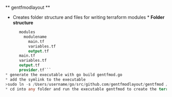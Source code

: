 ** gentfmodlayout **
* Creates folder structure and files for writing terraform modules *
**Folder structure**
```tf
      modules
        modulename
          main.tf
          variables.tf
          output.tf
      main.tf
      variables.tf
      output.tf
      provider.tf```
* generate the executable with go build gentfmod.go
* add the symlink to the executable
>sudo ln -s /Users/username/go/src/github.com/gentfmodlayout/gentfmod /usr/local/bin
* cd into any folder and run the executable gentfmod to create the terraform module folder and files in a moment
